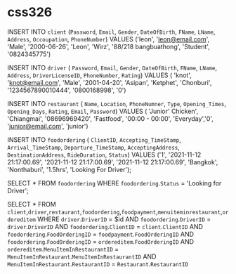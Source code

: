 # css326

INSERT INTO `client` (`Password`, `Email`, `Gender`, `DateOfBirth`, `FName`, `LName`, `Address`,  `Occoupation`, `PhoneNumber`) VALUES ('leon', 'leon@email.com', 'Male', '2000-06-26', 'Leon', 'Wirz', '88/218 bangbuathong', 'Student', '0824345775') 

INSERT INTO `driver` ( `Password`, `Email`, `Gender`, `DateOfBirth`, `FName`, `LName`, `Address`, `DriverLicenseID`, `PhoneNumber`, `Rating`) VALUES ( 'knot', 'knot@email.com', 'Male', '2001-04-20', 'Asipan', 'Ketphet', 'Chonburi', '1234567890010444', '0800168998', '0') 

INSERT INTO `restaurant` ( `Name`, `Location`, `PhoneNumner`, `Type`, `Opening_Times`, `Opening_Days`, `Rating`, `Email`, `Password`) VALUES ( 'Junior\' Chicken', 'Chiangmai', '08696969420', 'Fastfood', '00:00 - 00:00', 'Everyday','0', 'junior@email.com', 'junior') 

INSERT INTO `foodordering` ( `ClientID`,  `Accepting_TimeStamp`, `Arrival_TimeStamp`, `Departure_TimeStamp`, `AcceptingAddress`, `DestinationAddress`, `RideDuration`, `Status`) VALUES ('1', '2021-11-12 21:17:00.69', '2021-11-12 21:17:00.69', '2021-11-12 21:17:00.69', 'Bangkok', 'Nonthaburi', '1.5hrs', 'Looking For Driver');

SELECT * FROM `foodordering` WHERE `foodordering`.`Status` = 'Looking for Driver';

SELECT *
                        FROM `client`,`driver`,`restaurant`,`foodordering`,`foodpayment`,`menuiteminrestaurant`,`ordereditem` 
                        WHERE `driver`.`DriverID` = $id
                        AND `foodordering`.`DriverID` = `driver`.`DriverID`
                        AND `foodordering`.`ClientID` = `client`.`ClientID`
                        AND `foodordering`.`FoodOrderingID` = `foodpayment`.`FoodOrderingID`
                        AND `foodordering`.`FoodOrderingID` = `ordereditem`.`FoodOrderingID`
                        AND `ordereditem`.`MenuItemInRestaurantID` = `MenuItemInRestaurant`.`MenuItemInRestaurantID`
                        AND `MenuItemInRestaurant`.`RestaurantID` = `Restaurant`.`RestaurantID`